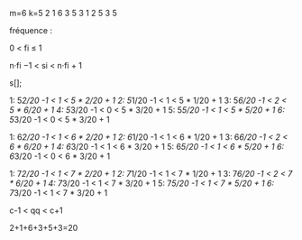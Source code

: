 m=6 k=5
2 1 6 3 5 3
1 2 5 3 5


fréquence :

0 < fi ≤ 1

n·fi −1 < si < n·fi + 1

s[];

1: 5*2/20 -1 <  1  < 5 * 2/20 + 1
2: 5*1/20 -1 <  1  < 5 * 1/20 + 1
3: 5*6/20 -1 <  2  < 5 * 6/20 + 1
4: 5*3/20 -1 < 0 < 5 * 3/20 + 1
5: 5*5/20 -1 < 1 < 5 * 5/20 + 1
6: 5*3/20 -1 < 0 < 5 * 3/20 + 1

1: 6*2/20 -1 <  1  < 6 * 2/20 + 1
2: 6*1/20 -1 <  1  < 6 * 1/20 + 1
3: 6*6/20 -1 <  2  < 6 * 6/20 + 1
4: 6*3/20 -1 < 1 < 6 * 3/20 + 1
5: 6*5/20 -1 < 1 < 6 * 5/20 + 1
6: 6*3/20 -1 < 0 < 6 * 3/20 + 1

1: 7*2/20 -1 <  1  < 7 * 2/20 + 1
2: 7*1/20 -1 <  1  < 7 * 1/20 + 1
3: 7*6/20 -1 <  2  < 7 * 6/20 + 1
4: 7*3/20 -1 < 1 < 7 * 3/20 + 1
5: 7*5/20 -1 < 1 < 7 * 5/20 + 1
6: 7*3/20 -1 < 1 < 7 * 3/20 + 1


c-1 < qq < c+1


2+1+6+3+5+3=20
